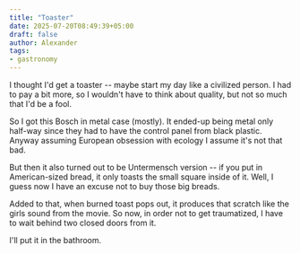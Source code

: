 ```yaml
---
title: "Toaster"
date: 2025-07-20T08:49:39+05:00
draft: false
author: Alexander
tags:
- gastronomy
---
```


I thought I'd get a toaster -- maybe start my day like a civilized person.
I had to pay a bit more, so I wouldn't have to think about quality, but not so much that I'd be a fool.

So I got this Bosch in metal case (mostly).
It ended-up being metal only half-way since they had to have the control panel from black plastic.
Anyway assuming European obsession with ecology I assume it's not that bad.

But then it also turned out to be Untermensch version -- if you put in American-sized bread, it only toasts the small square inside of it.
Well, I guess now I have an excuse not to buy those big breads.

Added to that, when burned toast pops out, it produces that scratch like the girls sound from the movie.
So now, in order not to get traumatized, I have to wait behind two closed doors from it.

I'll put it in the bathroom.
